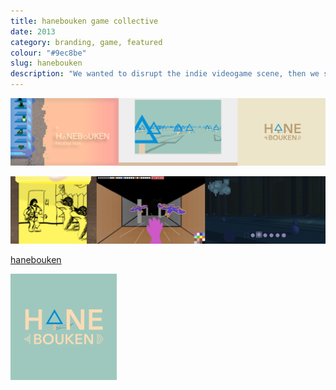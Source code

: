 ```yaml
---
title: hanebouken game collective 
date: 2013
category: branding, game, featured
colour: "#9ec8be"
slug: hanebouken
description: "We wanted to disrupt the indie videogame scene, then we sort of lost interest.."
---
```


![Identity Design Process](process.png)

![Game Prototypes](prototypes.png)

[hanebouken](http://www.hanebouken.com)

![Final Logo Iteration](final_logo.png)